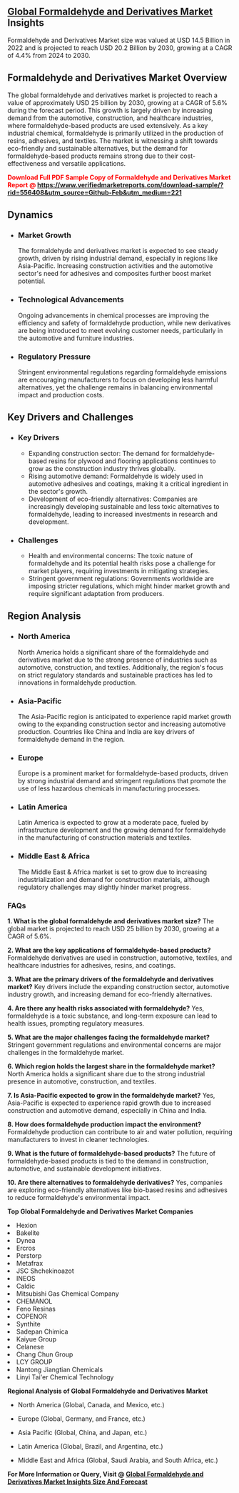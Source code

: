 <h2><a href="https://www.verifiedmarketreports.com/download-sample/?rid=556408&amp;utm_source=Github&amp;utm_medium=221" target="_blank">Global Formaldehyde and Derivatives Market</a> Insights</h2><p>Formaldehyde and Derivatives Market size was valued at USD 14.5 Billion in 2022 and is projected to reach USD 20.2 Billion by 2030, growing at a CAGR of 4.4% from 2024 to 2030.</p><p><h2>Formaldehyde and Derivatives Market Overview</h2> <p>The global formaldehyde and derivatives market is projected to reach a value of approximately USD 25 billion by 2030, growing at a CAGR of 5.6% during the forecast period. This growth is largely driven by increasing demand from the automotive, construction, and healthcare industries, where formaldehyde-based products are used extensively. As a key industrial chemical, formaldehyde is primarily utilized in the production of resins, adhesives, and textiles. The market is witnessing a shift towards eco-friendly and sustainable alternatives, but the demand for formaldehyde-based products remains strong due to their cost-effectiveness and versatile applications.</p> <p><strong><p><span class=""><span style="color: #ff0000;"><strong>Download Full PDF Sample Copy of Formaldehyde and Derivatives Market Report</strong> @ </span><a href="https://www.verifiedmarketreports.com/download-sample/?rid=556408&amp;utm_source=Github-Feb&amp;utm_medium=221" target="_blank">https://www.verifiedmarketreports.com/download-sample/?rid=556408&amp;utm_source=Github-Feb&amp;utm_medium=221</a></span></p></strong></p> <h2>Dynamics</h2> <ul> <li><h3>Market Growth</h3> The formaldehyde and derivatives market is expected to see steady growth, driven by rising industrial demand, especially in regions like Asia-Pacific. Increasing construction activities and the automotive sector's need for adhesives and composites further boost market potential.</li> <li><h3>Technological Advancements</h3> Ongoing advancements in chemical processes are improving the efficiency and safety of formaldehyde production, while new derivatives are being introduced to meet evolving customer needs, particularly in the automotive and furniture industries.</li> <li><h3>Regulatory Pressure</h3> Stringent environmental regulations regarding formaldehyde emissions are encouraging manufacturers to focus on developing less harmful alternatives, yet the challenge remains in balancing environmental impact and production costs.</li> </ul> <h2>Key Drivers and Challenges</h2> <ul> <li><h3>Key Drivers</h3> <ul> <li>Expanding construction sector: The demand for formaldehyde-based resins for plywood and flooring applications continues to grow as the construction industry thrives globally.</li> <li>Rising automotive demand: Formaldehyde is widely used in automotive adhesives and coatings, making it a critical ingredient in the sector's growth.</li> <li>Development of eco-friendly alternatives: Companies are increasingly developing sustainable and less toxic alternatives to formaldehyde, leading to increased investments in research and development.</li> </ul> </li> <li><h3>Challenges</h3> <ul> <li>Health and environmental concerns: The toxic nature of formaldehyde and its potential health risks pose a challenge for market players, requiring investments in mitigating strategies.</li> <li>Stringent government regulations: Governments worldwide are imposing stricter regulations, which might hinder market growth and require significant adaptation from producers.</li> </ul> </li> </ul> <h2>Region Analysis</h2> <ul> <li><h3>North America</h3> North America holds a significant share of the formaldehyde and derivatives market due to the strong presence of industries such as automotive, construction, and textiles. Additionally, the region's focus on strict regulatory standards and sustainable practices has led to innovations in formaldehyde production.</li> <li><h3>Asia-Pacific</h3> The Asia-Pacific region is anticipated to experience rapid market growth owing to the expanding construction sector and increasing automotive production. Countries like China and India are key drivers of formaldehyde demand in the region.</li> <li><h3>Europe</h3> Europe is a prominent market for formaldehyde-based products, driven by strong industrial demand and stringent regulations that promote the use of less hazardous chemicals in manufacturing processes.</li> <li><h3>Latin America</h3> Latin America is expected to grow at a moderate pace, fueled by infrastructure development and the growing demand for formaldehyde in the manufacturing of construction materials and textiles.</li> <li><h3>Middle East & Africa</h3> The Middle East & Africa market is set to grow due to increasing industrialization and demand for construction materials, although regulatory challenges may slightly hinder market progress.</li> </ul> <h3>FAQs</h3> <p><strong>1. What is the global formaldehyde and derivatives market size?</strong> The global market is projected to reach USD 25 billion by 2030, growing at a CAGR of 5.6%.</p> <p><strong>2. What are the key applications of formaldehyde-based products?</strong> Formaldehyde derivatives are used in construction, automotive, textiles, and healthcare industries for adhesives, resins, and coatings.</p> <p><strong>3. What are the primary drivers of the formaldehyde and derivatives market?</strong> Key drivers include the expanding construction sector, automotive industry growth, and increasing demand for eco-friendly alternatives.</p> <p><strong>4. Are there any health risks associated with formaldehyde?</strong> Yes, formaldehyde is a toxic substance, and long-term exposure can lead to health issues, prompting regulatory measures.</p> <p><strong>5. What are the major challenges facing the formaldehyde market?</strong> Stringent government regulations and environmental concerns are major challenges in the formaldehyde market.</p> <p><strong>6. Which region holds the largest share in the formaldehyde market?</strong> North America holds a significant share due to the strong industrial presence in automotive, construction, and textiles.</p> <p><strong>7. Is Asia-Pacific expected to grow in the formaldehyde market?</strong> Yes, Asia-Pacific is expected to experience rapid growth due to increased construction and automotive demand, especially in China and India.</p> <p><strong>8. How does formaldehyde production impact the environment?</strong> Formaldehyde production can contribute to air and water pollution, requiring manufacturers to invest in cleaner technologies.</p> <p><strong>9. What is the future of formaldehyde-based products?</strong> The future of formaldehyde-based products is tied to the demand in construction, automotive, and sustainable development initiatives.</p> <p><strong>10. Are there alternatives to formaldehyde derivatives?</strong> Yes, companies are exploring eco-friendly alternatives like bio-based resins and adhesives to reduce formaldehyde's environmental impact.</p> </p><p><strong>Top Global Formaldehyde and Derivatives Market Companies</strong></p><div data-test-id=""><p><li>Hexion</li><li> Bakelite</li><li> Dynea</li><li> Ercros</li><li> Perstorp</li><li> Metafrax</li><li> JSC Shchekinoazot</li><li> INEOS</li><li> Caldic</li><li> Mitsubishi Gas Chemical Company</li><li> CHEMANOL</li><li> Feno Resinas</li><li> COPENOR</li><li> Synthite</li><li> Sadepan Chimica</li><li> Kaiyue Group</li><li> Celanese</li><li> Chang Chun Group</li><li> LCY GROUP</li><li> Nantong Jiangtian Chemicals</li><li> Linyi Tai'er Chemical Technology</li></p><div><strong>Regional Analysis of&nbsp;Global Formaldehyde and Derivatives Market</strong></div><ul><li dir="ltr"><p dir="ltr">North America&nbsp;(Global, Canada, and Mexico, etc.)</p></li><li dir="ltr"><p dir="ltr">Europe (Global, Germany, and France, etc.)</p></li><li dir="ltr"><p dir="ltr">Asia Pacific&nbsp;(Global, China, and Japan, etc.)</p></li><li dir="ltr"><p dir="ltr">Latin America&nbsp;(Global, Brazil, and Argentina, etc.)</p></li><li dir="ltr">Middle East and Africa&nbsp;(Global, Saudi Arabia, and South Africa, etc.)</li></ul><p><strong>For More Information or Query, Visit @&nbsp;</strong><strong><a href="https://www.verifiedmarketreports.com/product/formaldehyde-and-derivatives-market/?utm_source=Github&amp;utm_medium=221" target="_blank">Global Formaldehyde and Derivatives Market Insights Size And Forecast</a></strong></p></div>
